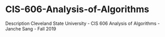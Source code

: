 # CIS-606-Analysis-of-Algorithms
Description  Cleveland State University - CIS 606 Analysis of Algorithms - Janche Sang - Fall 2019
